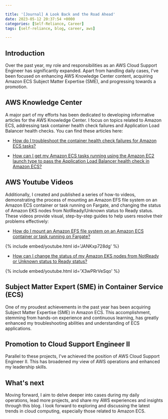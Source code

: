 ```yaml
---

title: '[Journal] A Look Back and the Road Ahead'
date: 2023-05-12 20:37:54 +0000
categories: [Self-Reliance, Career]
tags: [self-reliance, blog, career, aws]

---
```


## Introduction

Over the past year, my role and responsibilities as an AWS Cloud Support Engineer has significantly expanded. Apart from handling daily cases, I've been focused on enhancing AWS Knowledge Center content, acquiring Amazon ECS Subject Matter Expertise (SME), and progressing towards a promotion.

## AWS Knowledge Center

A major part of my efforts has been dedicated to developing informative articles for the AWS Knowledge Center. I focus on topics related to Amazon ECS, addressing task container health check failures and Application Load Balancer health checks.  You can find these articles here:

- [How do I troubleshoot the container health check failures for Amazon ECS tasks?](https://repost.aws/knowledge-center/ecs-task-container-health-check-failures)

- [How can I get my Amazon ECS tasks running using the Amazon EC2 launch type to pass the Application Load Balancer health check in Amazon ECS?](https://repost.aws/knowledge-center/troubleshoot-unhealthy-checks-ecs)

## AWS Youtube Videos

Additionally, I created and published a series of how-to videos, demonstrating the process of mounting an Amazon EFS file system on an Amazon ECS container or task running on Fargate, and changing the status of Amazon EKS nodes from NotReady/Unknown status to Ready status. These videos provide visual, step-by-step guides to help users resolve their problems effectively:

- [How do I mount an Amazon EFS file system on an Amazon ECS container or task running on Fargate?](https://www.youtube.com/watch?v=JANKxp728dg&ab_channel=AmazonWebServices)

{% include embed/youtube.html id='JANKxp728dg' %}


- [How can I change the status of my Amazon EKS nodes from NotReady or Unknown status to Ready status?](https://www.youtube.com/watch?v=X3wPRrVeSqo&ab_channel=AmazonWebServices)

{% include embed/youtube.html id='X3wPRrVeSqo' %}

## Subject Matter Expert (SME) in Container Service (ECS)

One of my proudest achievements in the past year has been acquiring Subject Matter Expertise (SME) in Amazon ECS. This accomplishment, stemming from hands-on experience and continuous learning, has greatly enhanced my troubleshooting abilities and understanding of ECS applications.

<div data-iframe-width="150" data-iframe-height="270" data-share-badge-id="57e8f56b-5273-4b94-8b6d-53a4a5859ed5" data-share-badge-host="https://www.credly.com"></div><script type="text/javascript" async src="//cdn.credly.com/assets/utilities/embed.js"></script>

## Promotion to Cloud Support Engineer II

Parallel to these projects, I've achieved the position of AWS Cloud Support Engineer II. This has broadened my view of AWS operations and enhanced my leadership skills.

## What's next

Moving forward, I aim to delve deeper into cases during my daily operations, lead more projects, and share my AWS experiences and insights through this blog. I look forward to exploring and discussing the latest trends in cloud computing, especially those related to Amazon ECS.

